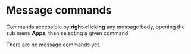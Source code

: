 # Message commands
Commands accessible by **right-clicking** any message body, opening the sub menu **Apps**, then selecting a given command

There are no message commands yet.